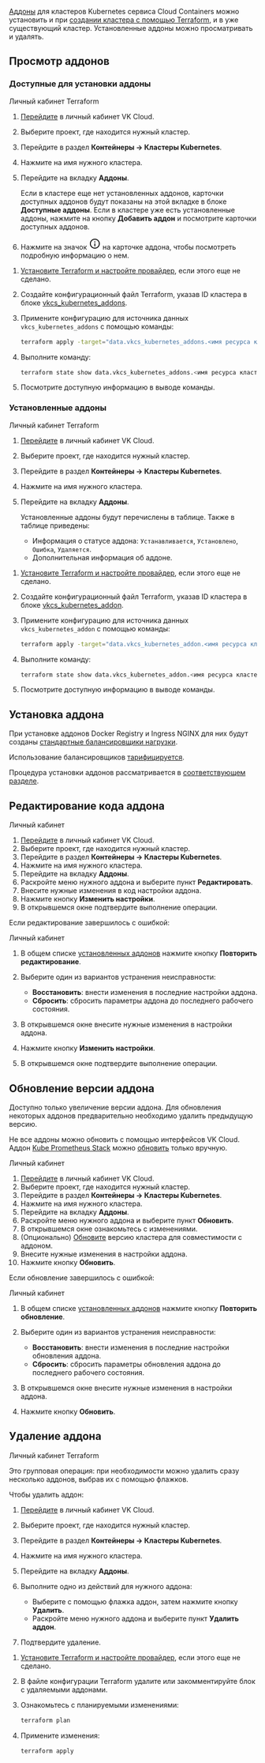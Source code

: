 [Аддоны](../../../concepts/addons-and-settings/addons) для кластеров Kubernetes сервиса Cloud Containers можно установить и при [создании кластера с помощью Terraform](../../create-cluster/create-terraform), и в уже существующий кластер. Установленные аддоны можно просматривать и удалять.

## Просмотр аддонов

### Доступные для установки аддоны

<tabs>
<tablist>
<tab>Личный кабинет</tab>
<tab>Terraform</tab>
</tablist>
<tabpanel>

1. [Перейдите](https://msk.cloud.vk.com/app/) в личный кабинет VK Cloud.
1. Выберите проект, где находится нужный кластер.
1. Перейдите в раздел **Контейнеры → Кластеры Kubernetes**.
1. Нажмите на имя нужного кластера.
1. Перейдите на вкладку **Аддоны**.

   Если в кластере еще нет установленных аддонов, карточки доступных аддонов будут показаны на этой вкладке в блоке **Доступные аддоны**.
   Если в кластере уже есть установленные аддоны, нажмите на кнопку **Добавить аддон** и посмотрите карточки доступных аддонов.

1. Нажмите на значок ![Информация](./assets/info_icon.svg "inline") на карточке аддона, чтобы посмотреть подробную информацию о нем.

</tabpanel>
<tabpanel>

1. [Установите Terraform и настройте провайдер](/ru/tools-for-using-services/terraform/quick-start), если этого еще не сделано.
1. Создайте конфигурационный файл Terraform, указав ID кластера в блоке [vkcs_kubernetes_addons](https://github.com/vk-cs/terraform-provider-vkcs/blob/master/docs/data-sources/kubernetes_addons.md).
1. Примените конфигурацию для источника данных `vkcs_kubernetes_addons` с помощью команды:

   ```bash
   terraform apply -target="data.vkcs_kubernetes_addons.<имя ресурса кластера в файле конфигурации Terraform>"
   ```

1. Выполните команду:

   ```bash
   terraform state show data.vkcs_kubernetes_addons.<имя ресурса кластера в файле конфигурации Terraform>
   ```

1. Посмотрите доступную информацию в выводе команды.

</tabpanel>
</tabs>

### Установленные аддоны

<tabs>
<tablist>
<tab>Личный кабинет</tab>
<tab>Terraform</tab>
</tablist>
<tabpanel>

1. [Перейдите](https://msk.cloud.vk.com/app/) в личный кабинет VK Cloud.
1. Выберите проект, где находится нужный кластер.
1. Перейдите в раздел **Контейнеры → Кластеры Kubernetes**.
1. Нажмите на имя нужного кластера.
1. Перейдите на вкладку **Аддоны**.

   Установленные аддоны будут перечислены в таблице. Также в таблице приведены:

   - Информация о статусе аддона: `Устанавливается`, `Установлено`, `Ошибка`, `Удаляется`.
   - Дополнительная информация об аддоне.

</tabpanel>
<tabpanel>

1. [Установите Terraform и настройте провайдер](/ru/tools-for-using-services/terraform/quick-start), если этого еще не сделано.
1. Создайте конфигурационный файл Terraform, указав ID кластера в блоке [vkcs_kubernetes_addon](https://github.com/vk-cs/terraform-provider-vkcs/blob/master/docs/data-sources/kubernetes_addon.md).
1. Примените конфигурацию для источника данных `vkcs_kubernetes_addon` с помощью команды:

   ```bash
   terraform apply -target="data.vkcs_kubernetes_addon.<имя ресурса кластера в файле конфигурации Terraform>"
   ```

1. Выполните команду:

   ```bash
   terraform state show data.vkcs_kubernetes_addon.<имя ресурса кластера в файле конфигурации Terraform>
   ```

1. Посмотрите доступную информацию в выводе команды.

</tabpanel>
</tabs>

## Установка аддона

<warn>

При установке аддонов Docker Registry и Ingress NGINX для них будут созданы [стандартные балансировщики нагрузки](/ru/networks/vnet/concepts/load-balancer#tipy_balansirovshchikov_nagruzki).

Использование балансировщиков [тарифицируется](/ru/networks/vnet/tariffs).

</warn>

Процедура установки аддонов рассматривается в [соответствующем разделе](../advanced-installation).

## Редактирование кода аддона

<tabs>
<tablist>
<tab>Личный кабинет</tab>
</tablist>
<tabpanel>

1. [Перейдите](https://msk.cloud.vk.com/app/) в личный кабинет VK Cloud.
1. Выберите проект, где находится нужный кластер.
1. Перейдите в раздел **Контейнеры → Кластеры Kubernetes**.
1. Нажмите на имя нужного кластера.
1. Перейдите на вкладку **Аддоны**.
1. Раскройте меню нужного аддона и выберите пункт **Редактировать**.
1. Внесите нужные изменения в код настройки аддона.
1. Нажмите кнопку **Изменить настройки**.
1. В открывшемся окне подтвердите выполнение операции.

</tabpanel>
</tabs>

Если редактирование завершилось с ошибкой:

<tabs>
<tablist>
<tab>Личный кабинет</tab>
</tablist>
<tabpanel>

1. В общем списке [установленных аддонов](#ustanovlennye_addony_2452db13) нажмите кнопку **Повторить редактирование**.
1. Выберите один из вариантов устранения неисправности:

   - **Восстановить**: внести изменения в последние настройки аддона.
   - **Сбросить**: сбросить параметры аддона до последнего рабочего состояния.

1. В открывшемся окне внесите нужные изменения в настройки аддона.
1. Нажмите кнопку **Изменить настройки**.
1. В открывшемся окне подтвердите выполнение операции.

</tabpanel>
</tabs>

## Обновление версии аддона

Доступно только увеличение версии аддона. Для обновления некоторых аддонов предварительно необходимо удалить предыдущую версию.

Не все аддоны можно обновить с помощью интерфейсов VK Cloud. Аддон [Kube Prometheus Stack](../../../concepts/addons-and-settings/addons) можно [обновить](../../../how-to-guides/update-monitoring-addon) только вручную.

<tabs>
<tablist>
<tab>Личный кабинет</tab>
</tablist>
<tabpanel>

1. [Перейдите](https://mcs.mail.ru/app/) в личный кабинет VK Cloud.
1. Выберите проект, где находится нужный кластер.
1. Перейдите в раздел **Контейнеры → Кластеры Kubernetes**.
1. Нажмите на имя нужного кластера.
1. Перейдите на вкладку **Аддоны**.
1. Раскройте меню нужного аддона и выберите пункт **Обновить**.
1. В открывшемся окне ознакомьтесь с изменениями.
1. (Опционально) [Обновите](../../update/) версию кластера для совместимости с аддоном.
1. Внесите нужные изменения в настройки аддона.
1. Нажмите кнопку **Обновить**.

</tabpanel>
</tabs>

Если обновление завершилось с ошибкой:

<tabs>
<tablist>
<tab>Личный кабинет</tab>
</tablist>
<tabpanel>

1. В общем списке [установленных аддонов](#ustanovlennye_addony_2452db13) нажмите кнопку **Повторить обновление**.
1. Выберите один из вариантов устранения неисправности:

   - **Восстановить**: внести изменения в последние настройки обновления аддона.
   - **Сбросить**: сбросить параметры обновления аддона до последнего рабочего состояния.

1. В открывшемся окне внесите нужные изменения в настройки аддона.
1. Нажмите кнопку **Обновить**.

</tabpanel>
</tabs>

## Удаление аддона

<tabs>
<tablist>
<tab>Личный кабинет</tab>
<tab>Terraform</tab>
</tablist>
<tabpanel>

Это групповая операция: при необходимости можно удалить сразу несколько аддонов, выбрав их с помощью флажков.

Чтобы удалить аддон:

1. [Перейдите](https://msk.cloud.vk.com/app/) в личный кабинет VK Cloud.
1. Выберите проект, где находится нужный кластер.
1. Перейдите в раздел **Контейнеры → Кластеры Kubernetes**.
1. Нажмите на имя нужного кластера.
1. Перейдите на вкладку **Аддоны**.
1. Выполните одно из действий для нужного аддона:

   - Выберите с помощью флажка аддон, затем нажмите кнопку **Удалить**.
   - Раскройте меню нужного аддона и выберите пункт **Удалить аддон**.

1. Подтвердите удаление.

</tabpanel>
<tabpanel>

1. [Установите Terraform и настройте провайдер](/ru/tools-for-using-services/terraform/quick-start), если этого еще не сделано.
1. В файле конфигурации Terraform удалите или закомментируйте блок с удаляемыми аддонами.
1. Ознакомьтесь с планируемыми изменениями:

   ```bash
   terraform plan
   ```

1. Примените изменения:

   ```bash
   terraform apply
   ```

</tabpanel>
</tabs>
